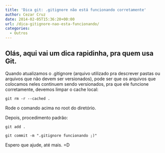 ```yaml
---
title: 'Dica git: .gitignore não está funcionando corretamente'
author: Cezar Cruz
date: 2014-02-05T15:36:20+00:00
url: /dica-gitignore-nao-esta-funcionando/
categories:
  - Outros
---
```


## Olás, aqui vai um dica rapidinha, pra quem usa Git.

Quando atualizamos o .gitignore (arquivo utilizado pra descrever pastas ou arquivos que não devem ser versionados), pode ser que os arquivos que colocamos neles continuem sendo versionados, pra que ele funcione corretamente, devemos limpar o cache local:

    git rm -r --cached .

Rode o comando acima no root do diretório.

Depois, procedimento padrão:

    git add .

    git commit -m ".gitignore funcionando ;)"

Espero que ajude, até mais. =D
